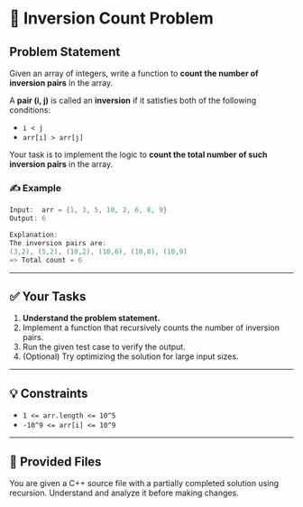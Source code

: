 # 🧮 Inversion Count Problem

## Problem Statement

Given an array of integers, write a function to **count the number of inversion pairs** in the array.

A **pair (i, j)** is called an **inversion** if it satisfies both of the following conditions:

- `i < j`
- `arr[i] > arr[j]`

Your task is to implement the logic to **count the total number of such inversion pairs** in the array.

### ✍️ Example

```cpp
Input:  arr = {1, 3, 5, 10, 2, 6, 8, 9}
Output: 6

Explanation:
The inversion pairs are:
(3,2), (5,2), (10,2), (10,6), (10,8), (10,9)
=> Total count = 6
```

---

## ✅ Your Tasks

1. **Understand the problem statement.**
2. Implement a function that recursively counts the number of inversion pairs.
3. Run the given test case to verify the output.
4. (Optional) Try optimizing the solution for large input sizes.

---

## 💡 Constraints

- `1 <= arr.length <= 10^5`
- `-10^9 <= arr[i] <= 10^9`

---

## 📁 Provided Files

You are given a C++ source file with a partially completed solution using recursion. Understand and analyze it before making changes.
